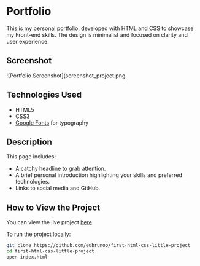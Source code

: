 ﻿# Portfolio

This is my personal portfolio, developed with HTML and CSS to showcase my Front-end skills. The design is minimalist and focused on clarity and user experience.

## Screenshot

![Portfolio Screenshot](screenshot_project.png

## Technologies Used

- HTML5
- CSS3
- [Google Fonts](https://fonts.google.com/) for typography

## Description

This page includes:
- A catchy headline to grab attention.
- A brief personal introduction highlighting your skills and preferred technologies.
- Links to social media and GitHub.

## How to View the Project

You can view the live project [here](https://eubrunoo.github.io/first-html-css-little-project/).

To run the project locally:
```bash
git clone https://github.com/eubrunoo/first-html-css-little-project
cd first-html-css-little-project
open index.html
